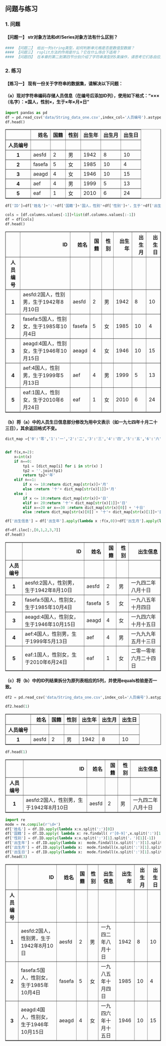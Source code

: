 ## 问题与练习

### 1. 问题

#### 【问题一】 str对象方法和df/Series对象方法有什么区别？



```python
#### 【问题二】 给出一列string类型，如何判断单元格是否是数值型数据？
#### 【问题三】 rsplit方法的作用是什么？它在什么场合下适用？
#### 【问题四】 在本章的第二到第四节分别介绍了字符串类型的5类操作，请思考它们各自应用于什么场景？
```

### 2. 练习

#### 【练习一】 现有一份关于字符串的数据集，请解决以下问题：

#### （a）现对字符串编码存储人员信息（在编号后添加ID列），使用如下格式：“×××（名字）：×国人，性别×，生于×年×月×日”



```python
import pandas as pd
df = pd.read_csv('data/String_data_one.csv',index_col='人员编号').astype('str')
df.head()
```



<div>

<table border="1" class="dataframe">
  <thead>
    <tr style="text-align: right;">
      <th></th>
      <th>姓名</th>
      <th>国籍</th>
      <th>性别</th>
      <th>出生年</th>
      <th>出生月</th>
      <th>出生日</th>
    </tr>
    <tr>
      <th>人员编号</th>
      <th></th>
      <th></th>
      <th></th>
      <th></th>
      <th></th>
      <th></th>
    </tr>
  </thead>
  <tbody>
    <tr>
      <th>1</th>
      <td>aesfd</td>
      <td>2</td>
      <td>男</td>
      <td>1942</td>
      <td>8</td>
      <td>10</td>
    </tr>
    <tr>
      <th>2</th>
      <td>fasefa</td>
      <td>5</td>
      <td>女</td>
      <td>1985</td>
      <td>10</td>
      <td>4</td>
    </tr>
    <tr>
      <th>3</th>
      <td>aeagd</td>
      <td>4</td>
      <td>女</td>
      <td>1946</td>
      <td>10</td>
      <td>15</td>
    </tr>
    <tr>
      <th>4</th>
      <td>aef</td>
      <td>4</td>
      <td>男</td>
      <td>1999</td>
      <td>5</td>
      <td>13</td>
    </tr>
    <tr>
      <th>5</th>
      <td>eaf</td>
      <td>1</td>
      <td>女</td>
      <td>2010</td>
      <td>6</td>
      <td>24</td>
    </tr>
  </tbody>
</table>

</div>



```python
df['ID']=df['姓名']+':'+df['国籍']+'国人，性别'+df['性别']+'，生于'+df['出生年']+'年'+df['出生月']+'月'+df['出生日']+'日'
```

```python
cols = [df.columns.values[-1]]+list(df.columns.values[:-1])
df = df[cols]
df.head()
```



<div>

<table border="1" class="dataframe">
  <thead>
    <tr style="text-align: right;">
      <th></th>
      <th>ID</th>
      <th>姓名</th>
      <th>国籍</th>
      <th>性别</th>
      <th>出生年</th>
      <th>出生月</th>
      <th>出生日</th>
    </tr>
    <tr>
      <th>人员编号</th>
      <th></th>
      <th></th>
      <th></th>
      <th></th>
      <th></th>
      <th></th>
      <th></th>
    </tr>
  </thead>
  <tbody>
    <tr>
      <th>1</th>
      <td>aesfd:2国人，性别男，生于1942年8月10日</td>
      <td>aesfd</td>
      <td>2</td>
      <td>男</td>
      <td>1942</td>
      <td>8</td>
      <td>10</td>
    </tr>
    <tr>
      <th>2</th>
      <td>fasefa:5国人，性别女，生于1985年10月4日</td>
      <td>fasefa</td>
      <td>5</td>
      <td>女</td>
      <td>1985</td>
      <td>10</td>
      <td>4</td>
    </tr>
    <tr>
      <th>3</th>
      <td>aeagd:4国人，性别女，生于1946年10月15日</td>
      <td>aeagd</td>
      <td>4</td>
      <td>女</td>
      <td>1946</td>
      <td>10</td>
      <td>15</td>
    </tr>
    <tr>
      <th>4</th>
      <td>aef:4国人，性别男，生于1999年5月13日</td>
      <td>aef</td>
      <td>4</td>
      <td>男</td>
      <td>1999</td>
      <td>5</td>
      <td>13</td>
    </tr>
    <tr>
      <th>5</th>
      <td>eaf:1国人，性别女，生于2010年6月24日</td>
      <td>eaf</td>
      <td>1</td>
      <td>女</td>
      <td>2010</td>
      <td>6</td>
      <td>24</td>
    </tr>
  </tbody>
</table>

</div>



#### （b）将（a）中的人员生日信息部分修改为用中文表示（如一九七四年十月二十三日），其余返回格式不变。

```python
dict_map ={'0':'零','1':'一','2':'二','3':'三','4':'四','5':'五','6':'六','7':'七','8':'八','9':'九','10':'十'}


def f(x,n=2):
    x=int(x)
    if n==0:
        tp1 = [dict_map[i] for i in str(x) ]
        tp2 = ''.join(tp1)
        return tp2+'年'
    elif n==1:
        if x <= 10:return dict_map[str(x)]+'月'
        else :return '十'+ dict_map[str(x)[1]]+'月'
    else :
        if x <= 10:return dict_map[str(x)]+'日'
        elif x< 20:return '十'+ dict_map[str(x)[1]]+'日'
        elif x==20 or x==30 :return dict_map[str(x)[0]] + '十日'
        else :return dict_map[str(x)[0]] + '十'+ dict_map[str(x)[1]]+'日'

df['出生信息'] = df['出生年'].apply(lambda x :f(x,0))+df['出生月'].apply(lambda x:f(x,1))+df['出生日'].apply(lambda x:f(x,2))
```

```python
df=df.iloc[:,[0,1,2,3,7]]
df.head()
```



<div>


<table border="1" class="dataframe">
  <thead>
    <tr style="text-align: right;">
      <th></th>
      <th>ID</th>
      <th>姓名</th>
      <th>国籍</th>
      <th>性别</th>
      <th>出生信息</th>
    </tr>
    <tr>
      <th>人员编号</th>
      <th></th>
      <th></th>
      <th></th>
      <th></th>
      <th></th>
    </tr>
  </thead>
  <tbody>
    <tr>
      <th>1</th>
      <td>aesfd:2国人，性别男，生于1942年8月10日</td>
      <td>aesfd</td>
      <td>2</td>
      <td>男</td>
      <td>一九四二年八月十日</td>
    </tr>
    <tr>
      <th>2</th>
      <td>fasefa:5国人，性别女，生于1985年10月4日</td>
      <td>fasefa</td>
      <td>5</td>
      <td>女</td>
      <td>一九八五年十月四日</td>
    </tr>
    <tr>
      <th>3</th>
      <td>aeagd:4国人，性别女，生于1946年10月15日</td>
      <td>aeagd</td>
      <td>4</td>
      <td>女</td>
      <td>一九四六年十月十五日</td>
    </tr>
    <tr>
      <th>4</th>
      <td>aef:4国人，性别男，生于1999年5月13日</td>
      <td>aef</td>
      <td>4</td>
      <td>男</td>
      <td>一九九九年五月十三日</td>
    </tr>
    <tr>
      <th>5</th>
      <td>eaf:1国人，性别女，生于2010年6月24日</td>
      <td>eaf</td>
      <td>1</td>
      <td>女</td>
      <td>二零一零年六月二十四日</td>
    </tr>
  </tbody>
</table>

</div>



#### （c）将（b）中的ID列结果拆分为原列表相应的5列，并使用equals检验是否一致。

```python
df2 = pd.read_csv('data/String_data_one.csv',index_col='人员编号').astype('str')
```

```python
df2.head(1)
```



<div>


<table border="1" class="dataframe">
  <thead>
    <tr style="text-align: right;">
      <th></th>
      <th>姓名</th>
      <th>国籍</th>
      <th>性别</th>
      <th>出生年</th>
      <th>出生月</th>
      <th>出生日</th>
    </tr>
    <tr>
      <th>人员编号</th>
      <th></th>
      <th></th>
      <th></th>
      <th></th>
      <th></th>
      <th></th>
    </tr>
  </thead>
  <tbody>
    <tr>
      <th>1</th>
      <td>aesfd</td>
      <td>2</td>
      <td>男</td>
      <td>1942</td>
      <td>8</td>
      <td>10</td>
    </tr>
  </tbody>
</table>

</div>



```python
df.head(1)
```



<div>


<table border="1" class="dataframe">
  <thead>
    <tr style="text-align: right;">
      <th></th>
      <th>ID</th>
      <th>姓名</th>
      <th>国籍</th>
      <th>性别</th>
      <th>出生信息</th>
    </tr>
    <tr>
      <th>人员编号</th>
      <th></th>
      <th></th>
      <th></th>
      <th></th>
      <th></th>
    </tr>
  </thead>
  <tbody>
    <tr>
      <th>1</th>
      <td>aesfd:2国人，性别男，生于1942年8月10日</td>
      <td>aesfd</td>
      <td>2</td>
      <td>男</td>
      <td>一九四二年八月十日</td>
    </tr>
  </tbody>
</table>

</div>



```python
import re 
mode = re.compile(r'\d+')
df['姓名'] = df.ID.apply(lambda x:x.split(':')[0])
df['国籍'] = df.ID.apply( lambda x: re.findall( r'[0-9]',x.split(':')[1].split('，')[0])[0] )
df['性别'] = df.ID.apply(lambda x:x.split(':')[1].split('，')[1][-1])
df['出生年'] = df.ID.apply(lambda x:  mode.findall(x.split(':')[1].split('，')[2])[0] )
df['出生月'] = df.ID.apply(lambda x:  mode.findall(x.split(':')[1].split('，')[2])[1] )
df['出生日'] = df.ID.apply(lambda x:  mode.findall(x.split(':')[1].split('，')[2])[2] )
df.head(3)
```



<div>


<table border="1" class="dataframe">
  <thead>
    <tr style="text-align: right;">
      <th></th>
      <th>ID</th>
      <th>姓名</th>
      <th>国籍</th>
      <th>性别</th>
      <th>出生信息</th>
      <th>出生年</th>
      <th>出生月</th>
      <th>出生日</th>
    </tr>
    <tr>
      <th>人员编号</th>
      <th></th>
      <th></th>
      <th></th>
      <th></th>
      <th></th>
      <th></th>
      <th></th>
      <th></th>
    </tr>
  </thead>
  <tbody>
    <tr>
      <th>1</th>
      <td>aesfd:2国人，性别男，生于1942年8月10日</td>
      <td>aesfd</td>
      <td>2</td>
      <td>男</td>
      <td>一九四二年八月十日</td>
      <td>1942</td>
      <td>8</td>
      <td>10</td>
    </tr>
    <tr>
      <th>2</th>
      <td>fasefa:5国人，性别女，生于1985年10月4日</td>
      <td>fasefa</td>
      <td>5</td>
      <td>女</td>
      <td>一九八五年十月四日</td>
      <td>1985</td>
      <td>10</td>
      <td>4</td>
    </tr>
    <tr>
      <th>3</th>
      <td>aeagd:4国人，性别女，生于1946年10月15日</td>
      <td>aeagd</td>
      <td>4</td>
      <td>女</td>
      <td>一九四六年十月十五日</td>
      <td>1946</td>
      <td>10</td>
      <td>15</td>
    </tr>
  </tbody>
</table>

</div>


